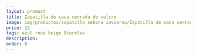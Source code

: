 ```yaml
---
layout: product
title: Zapatilla de casa cerrada de velcro
image: img/productos/zapatilla señora invierno/Zapatilla de casa cerrada de velcro=22=azul rosa beige Biorelax.webp
price: 22
tags: azul rosa beige Biorelax
description: 
order: 0
---
```

